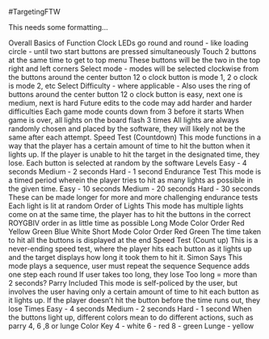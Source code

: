 #TargetingFTW

This needs some formatting...

Overall Basics of Function
Clock LEDs go round and round - like loading circle - until two start buttons are pressed simultaneously
Touch 2 buttons at the same time to get to top menu
These buttons will be the two in the top right and left corners
Select mode - modes will be selected clockwise from the buttons around the center button
12 o clock button is mode 1, 2 o clock is mode 2, etc
Select Difficulty - where applicable - Also uses the ring of buttons around the center button
12 o clock button is easy, next one is medium, next is hard
Future edits to the code may add harder and harder difficulties
Each game mode counts down from 3 before it starts
When game is over, all lights on the board flash 3 times
All lights are always randomly chosen and placed by the software, they will likely not be the same after each attempt.
Speed Test (Countdown)
This mode functions in a way that the player has a certain amount of time to hit the button when it lights up.
If the player is unable to hit the target in the designated time, they lose.
Each button is selected at random by the software
Levels
Easy - 4 seconds
Medium - 2 seconds
Hard - 1 second
Endurance Test
This mode is a timed period wherein the player tries to hit as many lights as possible in the given time.
Easy - 10 seconds
Medium - 20 seconds
Hard - 30 seconds
These can be made longer for more and more challenging endurance tests
Each light is lit at random
Order of Lights
This mode has multiple lights come on at the same time, the player has to hit the buttons in the correct ROYGBIV order in as little time as possible
Long Mode Color Order
Red
Yellow
Green
Blue
White
Short Mode Color Order
Red
Green
The time taken to hit all the buttons is displayed at the end
Speed Test (Count up)
This is a never-ending speed test, where the player hits each button as it lights up and the target displays how long it took them to hit it.
Simon Says
This mode plays a sequence, user must repeat the sequence
Sequence adds one step each round
If user takes too long, they lose
Too long = more than 2 seconds?
Parry Included
This mode is self-policed by the user, but involves the user having only a certain amount of time to hit each button as it lights up.
If the player doesn’t hit the button before the time runs out, they lose
Times
Easy - 4 seconds
Medium - 2 seconds
Hard - 1 second
When the buttons light up, different colors mean to do different actions, such as parry 4, 6 ,8 or lunge
Color Key
4 - white
6 - red
8 - green
Lunge - yellow

